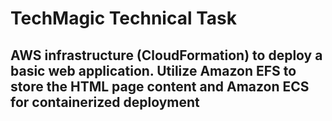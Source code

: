 # TechMagic Technical Task
## AWS infrastructure (CloudFormation) to deploy a basic web application. Utilize Amazon EFS to store the HTML page content and Amazon ECS for containerized deployment
